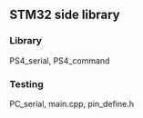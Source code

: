 ## STM32 side library

### Library 

PS4_serial, PS4_command

### Testing

PC_serial, main.cpp, pin_define.h
